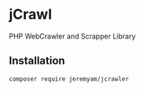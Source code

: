 # jCrawl
PHP WebCrawler and Scrapper Library

## Installation

```
composer require jeremyam/jcrawler
```